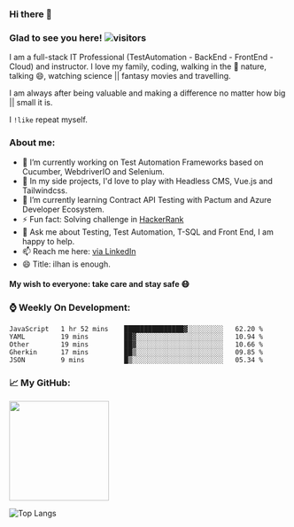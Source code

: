 ### Hi there 👋

<!--
**ikoral/ikoral** is a ✨ _special_ ✨ repository because its `README.md` (this file) appears on your GitHub profile.
-->

### Glad to see you here! ![visitors](https://visitor-badge.laobi.icu/badge?page_id=ikoral.ikoral)

I am a full-stack IT Professional (TestAutomation - BackEnd - FrontEnd - Cloud) and instructor. I love my family, coding, walking in the :herb: nature, talking 😄, watching science || fantasy movies and travelling.

I am always after being valuable and making a difference no matter how big || small it is.

I <code>!like</code> repeat myself.

### About me:
- 🔭 I’m currently working on Test Automation Frameworks based on Cucumber, WebdriverIO and Selenium.
- 🔭 In my side projects, I'd love to play with Headless CMS, Vue.js and Tailwindcss.
- 🌱 I’m currently learning Contract API Testing with Pactum and Azure Developer Ecosystem.
- ⚡ Fun fact: Solving challenge in [HackerRank](https://www.hackerrank.com/ikoral)
- 💬 Ask me about Testing, Test Automation, T-SQL and Front End, I am happy to help.
- 📫 Reach me here: [via LinkedIn](https://www.linkedin.com/in/ilhankoral/)
- 😄 Title: ilhan is enough.

#### My wish to everyone: take care and stay safe :mask:

### :watch: Weekly On Development:
<!--START_SECTION:waka-->
```text
JavaScript   1 hr 52 mins    ███████████████▓░░░░░░░░░   62.20 % 
YAML         19 mins         ██▓░░░░░░░░░░░░░░░░░░░░░░   10.94 % 
Other        19 mins         ██▓░░░░░░░░░░░░░░░░░░░░░░   10.66 % 
Gherkin      17 mins         ██▒░░░░░░░░░░░░░░░░░░░░░░   09.85 % 
JSON         9 mins          █▒░░░░░░░░░░░░░░░░░░░░░░░   05.34 % 
```
<!--END_SECTION:waka-->

### :chart_with_upwards_trend: My GitHub:
<img height="180em" src="https://github-readme-stats.vercel.app/api?username=ikoral&show_icons=true&hide_border=true&&count_private=true&include_all_commits=true" /></span>

![Top Langs](https://github-readme-stats.vercel.app/api/top-langs/?username=ikoral&layout=compact)


